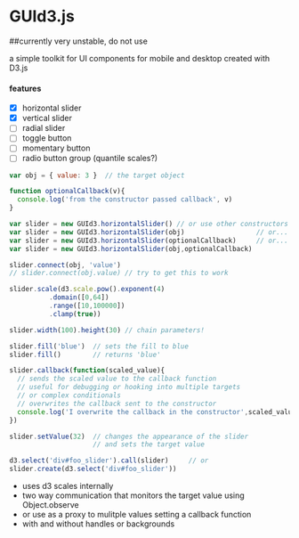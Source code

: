 GUId3.js
========

##currently very unstable, do not use

a simple toolkit for UI components for mobile and desktop created with D3.js

#### features
- [x] horizontal slider
- [x] vertical slider
- [ ] radial slider
- [ ] toggle button
- [ ] momentary button
- [ ] radio button group (quantile scales?)

```javascript
var obj = { value: 3 }  // the target object

function optionalCallback(v){
  console.log('from the constructor passed callback', v)
}

var slider = new GUId3.horizontalSlider() // or use other constructors
var slider = new GUId3.horizontalSlider(obj)                  // or...
var slider = new GUId3.horizontalSlider(optionalCallback)     // or...
var slider = new GUId3.horizontalSlider(obj,optionalCallback)

slider.connect(obj, 'value')
// slider.connect(obj.value) // try to get this to work

slider.scale(d3.scale.pow().exponent(4)
          .domain([0,64])
          .range([10,100000])
          .clamp(true))

slider.width(100).height(30) // chain parameters!

slider.fill('blue')  // sets the fill to blue
slider.fill()        // returns 'blue'

slider.callback(function(scaled_value){
  // sends the scaled value to the callback function
  // useful for debugging or hooking into multiple targets
  // or complex conditionals
  // overwrites the callback sent to the constructor
  console.log('I overwrite the callback in the constructor',scaled_value)
})

slider.setValue(32)  // changes the appearance of the slider
                     // and sets the target value

d3.select('div#foo_slider').call(slider)     // or
slider.create(d3.select('div#foo_slider'))
```

* uses d3 scales internally
* two way communication that monitors the target value using Object.observe
* or use as a proxy to mulitple values setting a callback function
* with and without handles or backgrounds
